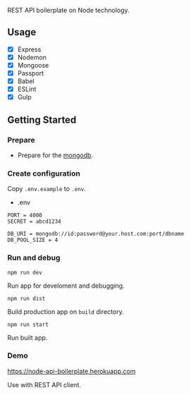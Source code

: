 REST API boilerplate on Node technology.

## Usage
- [x] Express
- [x] Nodemon
- [x] Mongoose
- [x] Passport
- [x] Babel
- [x] ESLint
- [x] Gulp

## Getting Started

### Prepare
- Prepare for the [mongodb](https://mlab.com).

### Create configuration
Copy `.env.example` to `.env`.

- .env
```
PORT = 4000
SECRET = abcd1234

DB_URI = mongodb://id:password@your.host.com:port/dbname
DB_POOL_SIZE = 4
```

### Run and debug
`npm run dev`

Run app for develoment and debugging.

`npm run dist`

Build production app on `build` directory.

`npm run start`

Run built app.


### Demo

https://node-api-boilerplate.herokuapp.com

Use with REST API client.